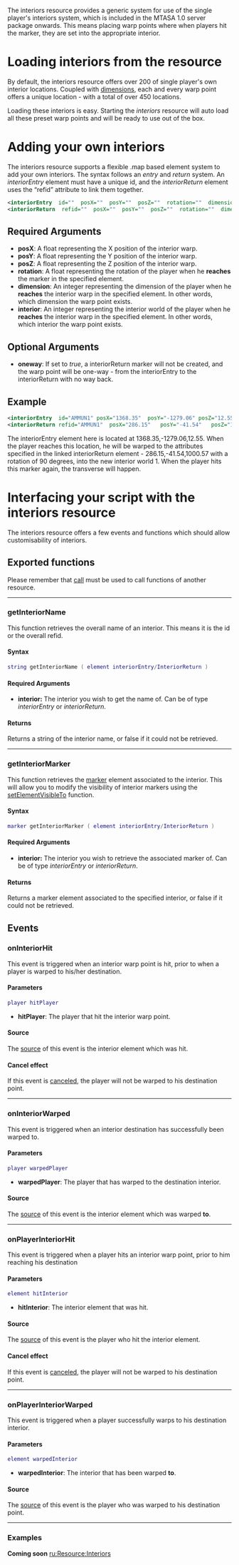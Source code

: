 The interiors resource provides a generic system for use of the single player's interiors system, which is included in the MTASA 1.0 server package onwards. This means placing warp points where when players hit the marker, they are set into the appropriate interior.

Loading interiors from the resource
===================================

By default, the interiors resource offers over 200 of single player's own interior locations. Coupled with [dimensions](/docs/dimension.md "wikilink"), each and every warp point offers a unique location - with a total of over 450 locations.

Loading these interiors is easy. Starting the *interiors* resource will auto load all these preset warp points and will be ready to use out of the box.

Adding your own interiors
=========================

The interiors resource supports a flexible .map based element system to add your own interiors. The syntax follows an *entry* and *return* system. An *interiorEntry* element must have a unique id, and the *interiorReturn* element uses the “refid” attribute to link them together.

``` xml
<interiorEntry  id=""  posX=""  posY=""  posZ=""  rotation=""  dimension=""  interior="" oneway=""  />
<interiorReturn  refid=""  posX=""  posY=""  posZ=""  rotation=""  dimension=""  interior=""  />
```

Required Arguments
------------------

-   **posX**: A float representing the X position of the interior warp.
-   **posY**: A float representing the Y position of the interior warp.
-   **posZ**: A float representing the Z position of the interior warp.
-   **rotation**: A float representing the rotation of the player when he **reaches** the marker in the specified element.
-   **dimension**: An integer representing the dimension of the player when he **reaches** the interior warp in the specified element. In other words, which dimension the warp point exists.
-   **interior**: An integer representing the interior world of the player when he **reaches** the interior warp in the specified element. In other words, which interior the warp point exists.

Optional Arguments
------------------

-   **oneway**: If set to *true*, a interiorReturn marker will not be created, and the warp point will be one-way - from the interiorEntry to the interiorReturn with no way back.

Example
-------

``` xml
<interiorEntry  id="AMMUN1" posX="1368.35"  posY="-1279.06" posZ="12.55"    rotation="-0.100006"    dimension="0"   interior="0"    />
<interiorReturn refid="AMMUN1"  posX="286.15"   posY="-41.54"   posZ="1000.57"  rotation="90"   interior="1"    dimension="0"   />
```

The interiorEntry element here is located at 1368.35,-1279.06,12.55. When the player reaches this location, he will be warped to the attributes specified in the linked interiorReturn element - 286.15,-41.54,1000.57 with a rotation of 90 degrees, into the new interior world 1. When the player hits this marker again, the transverse will happen.

Interfacing your script with the interiors resource
===================================================

The interiors resource offers a few events and functions which should allow customisability of interiors.

Exported functions
------------------

Please remember that [call](/docs/call.md "wikilink") must be used to call functions of another resource.

------------------------------------------------------------------------

### getInteriorName

This function retrieves the overall name of an interior. This means it is the id or the overall refid.

#### Syntax

``` lua
string getInteriorName ( element interiorEntry/InteriorReturn )
```

#### Required Arguments

-   **interior:** The interior you wish to get the name of. Can be of type *interiorEntry* or *interiorReturn*.

#### Returns

Returns a string of the interior name, or false if it could not be retrieved.

------------------------------------------------------------------------

### getInteriorMarker

This function retrieves the [marker](/docs/marker.md "wikilink") element associated to the interior. This will allow you to modify the visibility of interior markers using the [setElementVisibleTo](/setElementVisibleTo.md "wikilink") function.

#### Syntax

``` lua
marker getInteriorMarker ( element interiorEntry/InteriorReturn )
```

#### Required Arguments

-   **interior:** The interior you wish to retrieve the associated marker of. Can be of type *interiorEntry* or *interiorReturn*.

#### Returns

Returns a marker element associated to the specified interior, or false if it could not be retrieved.

Events
------

### onInteriorHit

This event is triggered when an interior warp point is hit, prior to when a player is warped to his/her destination.

#### Parameters

``` lua
player hitPlayer
```

-   **hitPlayer**: The player that hit the interior warp point.

#### Source

The [source](/docs/event_system#Event_source.md "wikilink") of this event is the interior element which was hit.

#### Cancel effect

If this event is [canceled](/docs/Event_system#Canceling.md "wikilink"), the player will not be warped to his destination point.

------------------------------------------------------------------------

### onInteriorWarped

This event is triggered when an interior destination has successfully been warped to.

#### Parameters

``` lua
player warpedPlayer
```

-   **warpedPlayer**: The player that has warped to the destination interior.

#### Source

The [source](/docs/event_system#Event_source.md "wikilink") of this event is the interior element which was warped **to**.

------------------------------------------------------------------------

### onPlayerInteriorHit

This event is triggered when a player hits an interior warp point, prior to him reaching his destination

#### Parameters

``` lua
element hitInterior
```

-   **hitInterior**: The interior element that was hit.

#### Source

The [source](/docs/event_system#Event_source.md "wikilink") of this event is the player who hit the interior element.

#### Cancel effect

If this event is [canceled](/docs/Event_system#Canceling.md "wikilink"), the player will not be warped to his destination point.

------------------------------------------------------------------------

### onPlayerInteriorWarped

This event is triggered when a player successfully warps to his destination interior.

#### Parameters

``` lua
element warpedInterior
```

-   **warpedInterior**: The interior that has been warped **to**.

#### Source

The [source](/docs/event_system#Event_source.md "wikilink") of this event is the player who was warped to his destination point.

------------------------------------------------------------------------

### Examples

**Coming soon** [ru:<Resource:Interiors>](/docs/ru:Resource:Interiors.md "wikilink")
